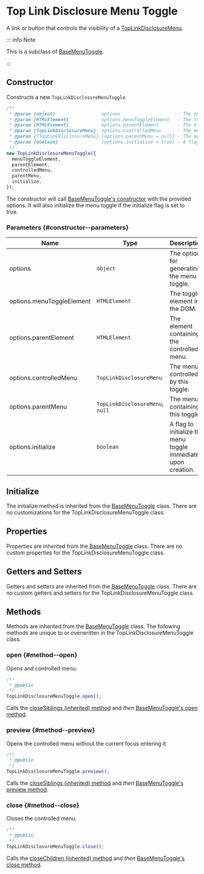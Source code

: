 # Top Link Disclosure Menu Toggle

A link or button that controls the visibility of a [TopLinkDisclosureMenu](./top-link-disclosure-menu).

::: info Note

This is a subclass of [BaseMenuToggle](./base-menu-toggle).

:::

## Constructor

Constructs a new `TopLinkDisclosureMenuToggle`.

```js
/**
 * @param {object}                 options                     - The options for generating the menu toggle.
 * @param {HTMLElement}            options.menuToggleElement   - The toggle element in the DOM.
 * @param {HTMLElement}            options.parentElement       - The element containing the controlled menu.
 * @param {TopLinkDisclosureMenu}  options.controlledMenu      - The menu controlled by this toggle.
 * @param {?TopLinkDisclosureMenu} [options.parentMenu = null] - The menu containing this toggle.
 * @param {boolean}                [options.initialize = true] - A flag to initialize the menu toggle immediately upon creation.
 */
new TopLinkDisclosureMenuToggle({
  menuToggleElement,
  parentElement,
  controlledMenu,
  parentMenu,
  initialize,
});
```

The constructor will call [BaseMenuToggle's constructor](./base-menu-toggle#constructor) with the provided options. It will also initialize the menu toggle if the initialize flag is set to true.

### Parameters {#constructor--parameters}

| Name | Type | Description | Default |
| --- | --- | --- | --- |
| options | `object` | The options for generating the menu toggle. | `undefined` |
| options.menuToggleElement | `HTMLElement` | The toggle element in the DOM. | `undefined` |
| options.parentElement | `HTMLElement` | The element containing the controlled menu. | `undefined` |
| options.controlledMenu | `TopLinkDisclosureMenu` | The menu controlled by this toggle. | `undefined` |
| options.parentMenu | `TopLinkDisclosureMenu`, `null` | The menu containing this toggle. | `null` |
| options.initialize | `boolean` | A flag to initialize the menu toggle immediately upon creation. | `true` |

## Initialize

The initialize method is inherited from the [BaseMenuToggle](./base-menu-toggle#initialize) class. There are no customizations for the TopLinkDisclosureMenuToggle class.

## Properties

Properties are inherited from the [BaseMenuToggle](./base-menu-toggle#properties) class. There are no custom properties for the TopLinkDisclosureMenuToggle class.

## Getters and Setters

Getters and setters are inherited from the [BaseMenuToggle](./base-menu-toggle#getters-and-setters) class. There are no custom getters and setters for the TopLinkDisclosureMenuToggle class.

## Methods

Methods are inherited from the [BaseMenuToggle](./base-menu-toggle#methods) class. The following methods are unique to or overwritten in the TopLinkDisclosureMenuToggle class.

### open <badge type="tip" text="public" /> {#method--open}

Opens and controlled menu.

```js
/**
 * @public
 */
TopLinkDisclosureMenuToggle.open();
```

Calls the [closeSiblings (inherited) method](./base-menu-toggle#method--closesiblings) and _then_ [BaseMenuToggle's open method](./base-menu-toggle#method--open).

### preview <badge type="tip" text="public" /> {#method--preview}

Opens the controlled menu without the current focus entering it.

```js
/**
 * @public
 */
TopLinkDisclosureMenuToggle.preview();
```

Calls the [closeSiblings (inherited) method](./base-menu-toggle#method--closesiblings) and _then_ [BaseMenuToggle's preview method](./base-menu-toggle#method--preview).

### close <badge type="tip" text="public" /> {#method--close}

Closes the controlled menu.

```js
/**
 * @public
 */
TopLinkDisclosureMenuToggle.close();
```

Calls the [closeChildren (inherited) method](./base-menu-toggle#method--closechildren) and _then_ [BaseMenuToggle's close method](./base-menu-toggle#method--close).
